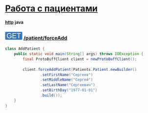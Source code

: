 [Работа с пациентами](../index.md)
==================================
**[http](examples/forceAdd.md)**
**java**

### ![GET](../../../../img/get.png) [/patient/forceAdd](../index.md)

```java
class AddPatient {
    public static void main(String[] args) throws IOException {
        final ProtoBuffClient client = newProtoBuffClient();

        client.forceAddPatient(Patients.Patient.newBuilder()
                .setFirstName("Сергеев")
                .setMiddleName("Сергей")
                .setLastName("Сергеевич")
                .setBirthDay("1977-01-01")
                .build());
    }
}
```
